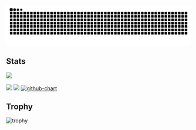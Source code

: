 ![](https://raw.githubusercontent.com/lic-akimoto/lic-akimoto/output/github-contribution-grid-snake.svg)

## Stats
![](http://github-profile-summary-cards.vercel.app/api/cards/profile-details?username=lic-akimoto&theme=gruvbox)
<!--
![](http://github-profile-summary-cards.vercel.app/api/cards/repos-per-language?username=lic-akimoto&theme=gruvbox)
![](http://github-profile-summary-cards.vercel.app/api/cards/most-commit-language?username=lic-akimoto&theme=gruvbox)
-->
![](http://github-profile-summary-cards.vercel.app/api/cards/stats?username=lic-akimoto&theme=gruvbox)
![](http://github-profile-summary-cards.vercel.app/api/cards/productive-time?username=lic-akimoto&theme=gruvbox&utcOffset=9)
[![github-chart](https://github-chart.vercel.app/api?user=lic-akimoto)](https://github.com/xxxxxxxxxx/github-chart)

## Trophy
![trophy](https://github-profile-trophy.vercel.app/?username=lic-akimoto&theme=gruvbox)

<!--
memo
ref: https://qiita.com/Keichan_15/items/7d0595369d6b6e321ede
-->
